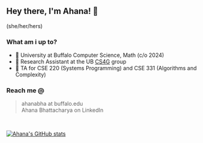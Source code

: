 ## Hey there, I'm Ahana! 👋

(she/her/hers)



### What am i up to?

- 🎒 University at Buffalo Computer Science, Math (c/o 2024)
- 🔭 Research Assistant at the UB [CS4G](https://c4sg.cse.buffalo.edu/) group
- 🧩 TA for CSE 220 (Systems Programming) and CSE 331 (Algorithms and Complexity)

### Reach me @

> ahanabha at buffalo.edu <br>
> Ahana Bhattacharya on LinkedIn

<br>

[![Ahana's GitHub stats](https://github-readme-stats.vercel.app/api?username=ahanabhattchrya&show_icons=true&theme=dracula)](https://github.com/ahanabhattchrya/github-readme-stats)

